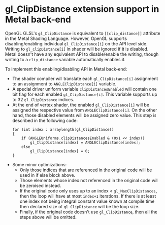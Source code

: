 # gl_ClipDistance extension support in Metal back-end

OpenGL GLSL's `gl_ClipDistance` is equivalent to `[[clip_distance]]` attribute in the Metal Shading
Language. However, OpenGL supports disabling/enabling individual `gl_ClipDistance[i]` on the API
level side. Writing to `gl_ClipDistance[i]` in shader will be ignored if it is disabled. Metal
doesn't have any equivalent API to disable/enable the writing, though writing to a `clip_distance`
variable automatically enables it.

To implement this enabling/disabling API in Metal back-end:

- The shader compiler will translate each `gl_ClipDistance[i]` assignment to an assignment to
  `ANGLEClipDistance[i]` variable.
- A special driver uniform variable `clipDistancesEnabled` will contain one bit flag for each
  enabled `gl_ClipDistance[i]`. This variable supports up to 32 `gl_ClipDistance` indices.
- At the end of vertex shader, the enabled `gl_ClipDistance[i]` will be assigned the respective
  value from `ANGLEClipDistance[i]`. On the other hand, those disabled elements will be assigned
  zero value. This step is described in the following code:
    ```
    for (int index : arraylength(gl_ClipDistance))
    {
        if (ANGLEUniforms.clipDistancesEnabled & (0x1 << index))
            gl_ClipDistance[index] = ANGLEClipDistance[index];
        else
            gl_ClipDistance[index] = 0;
    }
    ```
- Some minor optimizations:
    - Only those indices that are referenced in the original code will be used in if else block
      above.
    - Those elements whose index not referenced in the original code will be zeroised instead.
    - If the original code only uses up to an index < `gl_MaxClipDistances`, then
      the loop will have at most `index+1` iterations. If there is at least one index not being
      integral constant value known at compile time then declared size of `gl_ClipDistance`
      will be the loop size.
    - Finally, if the original code doesn't use `gl_ClipDistance`, then all the steps above will be
      omitted.
